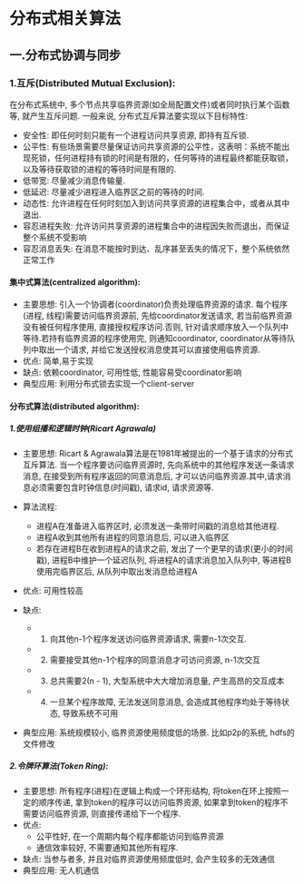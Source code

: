 # 分布式相关算法

## 一.分布式协调与同步
### 1.互斥(Distributed Mutual Exclusion):
在分布式系统中, 多个节点共享临界资源(如全局配置文件)或者同时执行某个函数等, 就产生互斥问题.
一般来说, 分布式互斥算法要实现以下目标特性:
- 安全性: 即任何时刻只能有一个进程访问共享资源, 即持有互斥锁.
- 公平性: 有些场景需要尽量保证访问共享资源的公平性，这表明：系统不能出现死锁，任何进程持有锁的时间是有限的，任何等待的进程最终都能获取锁，以及等待获取锁的进程的等待时间是有限的.
- 低带宽: 尽量减少消息传输量.
- 低延迟: 尽量减少进程进入临界区之前的等待的时间.
- 动态性: 允许进程在任何时刻加入到访问共享资源的进程集合中，或者从其中退出.
- 容忍进程失败: 允许访问共享资源的进程集合中的进程因失败而退出，而保证整个系统不受影响
- 容忍消息丢失: 在消息不能按时到达、乱序甚至丢失的情况下，整个系统依然正常工作

#### 集中式算法(centralized algorithm):
- 主要思想: 引入一个协调者(coordinator)负责处理临界资源的请求. 每个程序(进程, 线程)需要访问临界资源前, 先给coordinator发送请求, 若当前临界资源没有被任何程序使用, 直接授权程序访问.否则, 针对请求顺序放入一个队列中等待.若持有临界资源的程序使用完, 则通知coordinator, coordinator从等待队列中取出一个请求, 并给它发送授权消息使其可以直接使用临界资源.
- 优点: 简单,易于实现
- 缺点: 依赖coordinator, 可用性低, 性能容易受coordinator影响
- 典型应用: 利用分布式锁去实现一个client-server


#### 分布式算法(distributed algorithm):

##### 1.使用组播和逻辑时钟(Ricart Agrawala) 
- 主要思想: Ricart & Agrawala算法是在1981年被提出的一个基于请求的分布式互斥算法. 当一个程序要访问临界资源时, 先向系统中的其他程序发送一条请求消息, 在接受到所有程序返回的同意消息后, 才可以访问临界资源.其中,请求消息必须需要包含时钟信息(时间戳), 请求id, 请求资源等.
- 算法流程:
    - 进程A在准备进入临界区时, 必须发送一条带时间戳的消息给其他进程.
    - 进程A收到其他所有进程的同意消息后, 可以进入临界区
    - 若存在进程B在收到进程A的请求之前, 发出了一个更早的请求(更小的时间戳), 进程B中维护一个延迟队列, 将进程A的请求消息加入队列中, 等进程B使用完临界区后, 从队列中取出发消息给进程A

- 优点: 可用性较高
- 缺点: 
    - 1. 向其他n-1个程序发送访问临界资源请求, 需要n-1次交互. 
    - 2. 需要接受其他n-1个程序的同意消息才可访问资源, n-1次交互
    - 3. 总共需要2(n - 1), 大型系统中大大增加消息量, 产生高昂的交互成本
    - 4. 一旦某个程序故障, 无法发送同意消息, 会造成其他程序均处于等待状态, 导致系统不可用
- 典型应用: 系统规模较小, 临界资源使用频度低的场景. 比如p2p的系统, hdfs的文件修改

##### 2.令牌环算法(Token Ring):
- 主要思想: 所有程序(进程)在逻辑上构成一个环形结构, 将token在环上按照一定的顺序传递, 拿到token的程序可以访问临界资源, 如果拿到token的程序不需要访问临界资源, 则直接传递给下一个程序.
- 优点: 
    - 公平性好, 在一个周期内每个程序都能访问到临界资源
    - 通信效率较好, 不需要通知其他所有程序.
- 缺点: 当参与者多, 并且对临界资源使用频度低时, 会产生较多的无效通信
- 典型应用: 无人机通信
